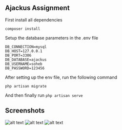 ## Ajackus Assignment

First install all dependencies
```
composer install
```

Setup the database parameters in the .env file
```
DB_CONNECTION=mysql
DB_HOST=127.0.0.1
DB_PORT=3306
DB_DATABASE=ajackus
DB_USERNAME=soheb
DB_PASSWORD=123456
```

After setting up the env file, run the following command
```
php artisan migrate
```


And then finally run
```php artisan serve``` 

## Screenshots
![alt text](https://user-images.githubusercontent.com/18531328/95212867-c6ecc400-080b-11eb-8606-9dec7a67f37a.PNG)
![alt text](https://user-images.githubusercontent.com/18531328/95212980-ec79cd80-080b-11eb-843b-d52039304e62.PNG)
![alt text](https://user-images.githubusercontent.com/18531328/95213038-fdc2da00-080b-11eb-9023-fcc1be778d8a.PNG)



